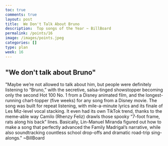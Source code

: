 ```yaml
---
toc: true
comments: true
layout: post
title:  We Don't Talk About Bruno
description:  Top songs of the Year ~ BillBoard
permalink: /points/16
image: /images/points.jpeg
categories: []
type: plan
week: 16
---
```


## "We don't talk about Bruno"

"Maybe we’re not allowed to talk about him, but people were definitely listening to “Bruno,” with the secretive, salsa-tinged showstopper becoming only the second Hot 100 No. 1 from a Disney animated film, and the longest-running chart-topper (five weeks) for any song from a Disney movie. The song was built for repeat listening, with mile-a-minute lyrics and its finale of Les Miz-level vocal stacking. It even had its own TikTok trend, thanks to the meme-able way Camilo (Rhenzy Feliz) drawls those spooky “7-foot frame, rats along his back” lines. Basically, Lin-Manuel Miranda figured out how to make a song that perfectly advanced the Family Madrigal’s narrative, while also soundtracking countless school drop-offs and dramatic road-trip sing-alongs." ~BillBoard